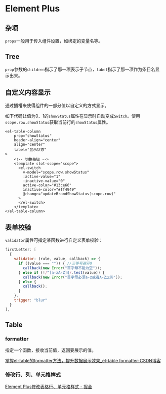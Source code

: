 # Element Plus
## 杂项
`props`一般用于传入组件设置，如绑定的变量名等。
## Tree
`prop`参数的`children`指示了那一项表示子节点，`label`指示了那一项作为条目名显示出来。

## 自定义内容显示

通过插槽来使得组件的一部分值以自定义的方式显示。

如下代码让值为0、1的`showStatus`属性在显示时自动变成`Switch`。使用`scope.row.showStatus`获取当前行的`showStatus`属性。

```vue
<el-table-column
	prop="showStatus"
	header-align="center"
	align="center"
	label="显示状态"
>
	<!-- 切换按钮 -->
	<template slot-scope="scope">
	  <el-switch
		v-model="scope.row.showStatus"
		:active-value="1"
		:inactive-value="0"
		active-color="#13ce66"
		inactive-color="#ff4949"
		@change="updateBrandShowStatus(scope.row)"
      >
	  </el-switch>
	</template>
</el-table-column>
```

## 表单校验
`validator`属性可指定某函数进行自定义表单校验：

```js
firstLetter: [
  {
	validator: (rule, value, callback) => {
	  if ((value === "")) { //三等号避开0
		callback(new Error("首字母不能为空"));
	  } else if (!/^[a-zA-Z]$/.test(value)) {
		callback(new Error("首字母必须a-z或者A-Z之间"));
	  } else {
		callback();
	  }
	},
	trigger: "blur"
  }
],
```

## Table

### formatter

指定一个函数，接收当前值，返回要展示的值。

[掌握el-table的formatter方法，提升数据展示效果\_el-table formatter-CSDN博客](https://blog.csdn.net/Shids_/article/details/128223693)

### 修改行、列、单元格样式

[Element Plus修改表格行、单元格样式 - 掘金](https://juejin.cn/post/7091271859253035045)









